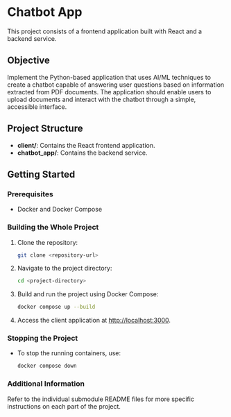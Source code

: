 # Chatbot App

This project consists of a frontend application built with React and a backend service.

## Objective
Implement the Python-based application that uses AI/ML techniques to create a chatbot capable
of answering user questions based on information extracted from PDF documents. The
application should enable users to upload documents and interact with the chatbot through
a simple, accessible interface.

## Project Structure

- **client/**: Contains the React frontend application.
- **chatbot_app/**: Contains the backend service.

## Getting Started

### Prerequisites

- Docker and Docker Compose

### Building the Whole Project

1. Clone the repository:
   ```bash
   git clone <repository-url>
   ```

2. Navigate to the project directory:
   ```bash
   cd <project-directory>
   ```

3. Build and run the project using Docker Compose:
   ```bash
   docker compose up --build
   ```

4. Access the client application at [http://localhost:3000](http://localhost:3000).

### Stopping the Project

- To stop the running containers, use:
    ```bash
   docker compose down
   ```

### Additional Information

Refer to the individual submodule README files for more specific instructions on each part of the project.